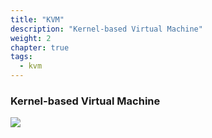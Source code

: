 ```yaml
---
title: "KVM"
description: "Kernel-based Virtual Machine"
weight: 2
chapter: true
tags:
  - kvm
---
```


### Kernel-based Virtual Machine

![](https://i.pinimg.com/originals/cd/b9/4e/cdb94e310bd6f0bb2e9433b41a9abc1c.png)

